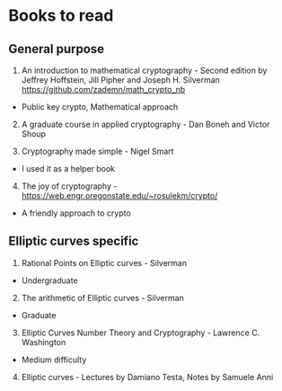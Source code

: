 
# Books to read

## General purpose

1. An introduction to mathematical cryptography - Second edition by Jeffrey Hoffstein, Jill Pipher and Joseph H. Silverman
https://github.com/zademn/math_crypto_nb    
- Public key crypto, Mathematical approach

2. A graduate course in applied cryptography - Dan Boneh and Victor Shoup 

3. Cryptography made simple - Nigel Smart
- I used it as a helper book 

4. The joy of cryptography - https://web.engr.oregonstate.edu/~rosulekm/crypto/
- A friendly approach to crypto

## Elliptic curves specific
1. Rational Points on Elliptic curves - Silverman
- Undergraduate 
2. The arithmetic of Elliptic curves - Silverman
- Graduate
3. Elliptic Curves Number Theory and Cryptography - Lawrence C. Washington
- Medium difficulty
4. Elliptic curves - Lectures by Damiano Testa, Notes by Samuele Anni



